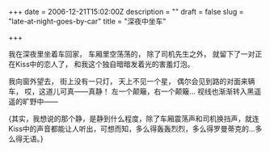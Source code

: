 +++
date = 2006-12-21T15:02:00Z
description = ""
draft = false
slug = "late-at-night-goes-by-car"
title = "深夜中坐车"

+++


我在深夜里坐着车回家，
车厢里空荡荡的，
除了司机先生之外，
就留下了一对正在Kiss中的恋人了，
和我这个独自暗暗发着光的害羞灯泡。

我向窗外望去，
街上没有一只灯，
天上不见一个星，
偶尔会见到路的对面来辆车，
哎，这道儿可真——真静！
左一个颠簸，右一个颠簸...
视线也渐渐转入黑遥遥的旷野中——

{其实，我想说的那个静，是静到什么程度，除了车厢震荡声和司机换挡声，就连Kiss中的声音都能让人听出，可想而知，多么得轰轰烈烈，多么得罗曼蒂克的...多么得无语。}